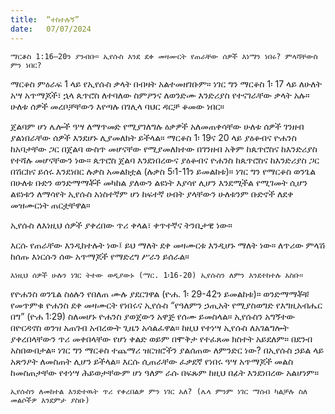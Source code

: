 ```yaml
---
title:  “ተከተሉኝ”
date:   07/07/2024
---
```


`ማርቆስ 1:16–20ን ያንብቡ። ኢየሱስ እንደ ደቀ መዛሙርት የጠራቸው ሰዎች እነማን ነበሩ? ምላሻቸውስ ምን ነበር?`

ማርቆስ ምዕራፍ 1 ላይ የኢየሱስ ቃላት በብዛት አልተመዘገቡም። ነገር ግን ማርቆስ 1፡ 17 ላይ ለሁለት አሣ አጥማጆች፣ ኋላ ጴጥሮስ ለተባለው ስምዖንና ለወንድሙ እንድሪያስ የተናገራቸው ቃላት አሉ። ሁለቱ ሰዎች መረቦቻቸውን እየጣሉ በገሊላ ባህር ዳርቻ ቆመው ነበር።

ጀልባም ሆነ ሌሎች ዓሣ ለማጥመድ የሚያገለግሉ ዕቃዎች አለመጠቀሳቸው ሁለቱ ሰዎች ገንዘብ ያልነበራቸው ሰዎች እንደሆኑ ሊያመለክት ይችላል። ማርቆስ 1፡ 19ና 20 ላይ ያዕቆብና ዮሐንስ ከአባታቸው ጋር በጀልባ ውስጥ መሆናቸው የሚያመለክተው በገንዘብ አቅም ከጴጥሮስና ከእንድሪያስ የተሻሉ መሆናቸውን ነው። ጴጥሮስ ጀልባ እንደነበረውና ያዕቆብና ዮሐንስ ከጴጥሮስና ከእንድሪያስ ጋር በሽርክና ይሰሩ እንደነበር ሉቃስ አመልክቷል (ሉቃስ 5፡1-11ን ይመልከቱ)። ነገር ግን የማርቆስ ወንጌል በሁለቱ ቡድን ወንድማማቾች መካከል ያለውን ልዩነት እያሳየ ሊሆን እንደሚችል የሚገመት ሲሆን ልዩነቱን ለማሳየት ኢየሱስ አነስተኛም ሆነ ከፍተኛ ሀብት ያላቸውን ሁለቱንም ቡድኖች ለደቀ መዝሙርነት ጠርቷቸዋል።

ኢየሱስ ለእነዚህ ሰዎች ያቀረበው ጥሪ ቀላል፣ ቀጥተኛና ትንቢታዊ ነው።

እርሱ የጠራቸው እንዲከተሉት ነው፤ ይህ ማለት ደቀ መዛሙርቱ እንዲሆኑ ማለት ነው። ለጥሪው ምላሽ ከሰጡ እነርሱን ሰው አጥማጆች የማድረግ ሥራን ይሰራል።

`እነዚህ ሰዎች ሁሉን ነገር ትተው ወዲያውኑ (ማር. 1፡16-20) ኢየሱስን ለምን እንደተከተሉ አስቡ።`


የዮሐንስ ወንጌል ስዕሉን የበለጠ ሙሉ ያደርገዋል (ዮሐ. 1፡ 29-42ን ይመልከቱ)። ወንድማማቾቹ የመጥምቁ ዮሐንስ ደቀ መዛሙርት የነበሩና ኢየሱስ “የዓለምን ኃጢአት የሚያስወግድ የእግዚአብሔር በግ” (ዮሐ 1:29) ስለመሆኑ ዮሐንስ ያወጀውን አዋጅ የሰሙ ይመስላል። ኢየሱስን አግኝተው በዮርዳኖስ ወንዝ አጠገብ አብረውት ጊዜን አሳልፈዋል። ከዚህ የተነሣ ኢየሱስ ለአገልግሎት ያቀረበላቸውን ጥሪ መቀበላቸው የሆነ ቀልድ ወይም በሞቅታ የተፈጸመ ክስተት አይደለም። በደንብ አስበውበታል። ነገር ግን ማርቆስ ተጨማሪ ዝርዝሮችን ያልሰጠው ለምንድር ነው? በኢየሱስ ኃይል ላይ አጽንዖት ለመስጠት ሊሆን ይችላል። እርሱ ሲጠራቸው ፈቃደኛ የነበሩ ዓሣ አጥማጆች መልስ ከመስጠታቸው የተነሣ ሕይወታቸውም ሆነ ዓለም ራሱ በፍጹም ከዚህ በፊት እንደነበረው አልሆነም።

`ኢየሱስን ለመከተል እንድተዉት ጥሪ የቀረበልዎ ምን ነገር አለ? (ሌላ ምንም ነገር ማሰብ ካልቻሉ ስለ መልሶችዎ እንደምታ ያስቡ)`
